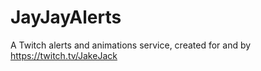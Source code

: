# JayJayAlerts
A Twitch alerts and animations service, created for and by https://twitch.tv/JakeJack

